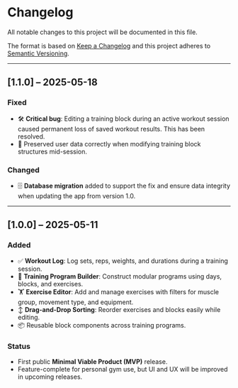# Changelog

All notable changes to this project will be documented in this file.

The format is based on [Keep a Changelog](https://keepachangelog.com/)
and this project adheres to [Semantic Versioning](https://semver.org/).

---

## [1.1.0] – 2025-05-18

### Fixed
- 🛠 **Critical bug**: Editing a training block during an active workout session caused permanent loss of saved workout results. This has been resolved.
- 🧠 Preserved user data correctly when modifying training block structures mid-session.

### Changed
- 🗄 **Database migration** added to support the fix and ensure data integrity when updating the app from version 1.0.

---

## [1.0.0] – 2025-05-11

### Added
- ✅ **Workout Log**: Log sets, reps, weights, and durations during a training session.
- 🧩 **Training Program Builder**: Construct modular programs using days, blocks, and exercises.
- 🏋️ **Exercise Editor**: Add and manage exercises with filters for muscle group, movement type, and equipment.
- ↕️ **Drag-and-Drop Sorting**: Reorder exercises and blocks easily while editing.
- 📦 Reusable block components across training programs.

### Status
- First public **Minimal Viable Product (MVP)** release.
- Feature-complete for personal gym use, but UI and UX will be improved in upcoming releases.

